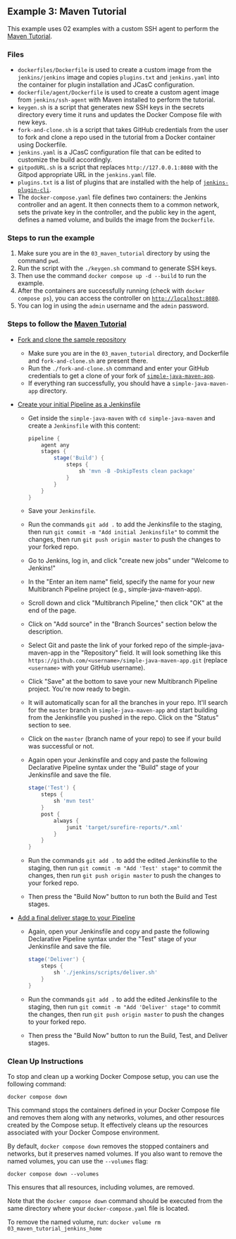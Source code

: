 ## Example 3: Maven Tutorial
This example uses 02 examples with a custom SSH agent to perform the [Maven Tutorial](https://www.jenkins.io/doc/tutorials/build-a-java-app-with-maven/).

### Files

* `dockerfiles/Dockerfile` is used to create a custom image from the `jenkins/jenkins` image and copies `plugins.txt` and `jenkins.yaml` into the container for plugin installation and JCasC configuration.
* `dockerfile/agent/Dockerfile` is used to create a custom agent image from `jenkins/ssh-agent` with Maven installed to perform the tutorial.
* `keygen.sh` is a script that generates new SSH keys in the secrets directory every time it runs and updates the Docker Compose file with new keys.
* `fork-and-clone.sh` is a script that takes GitHub credentials from the user to fork and clone a repo used in the tutorial from a Docker container using Dockerfile.
* `jenkins.yaml` is a JCasC configuration file that can be edited to customize the build accordingly.
* `gitpodURL.sh` is a script that replaces `http://127.0.0.1:8080` with the Gitpod appropriate URL in the `jenkins.yaml` file.
* `plugins.txt` is a list of plugins that are installed with the help of [`jenkins-plugin-cli`](https://www.jenkins.io/doc/book/managing/plugins/#install-with-cli).
* The `docker-compose.yaml` file defines two containers: the Jenkins controller and an agent. It then connects them to a common network, sets the private key in the controller, and the public key in the agent, defines a named volume, and builds the image from the `Dockerfile`.

### Steps to run the example

1. Make sure you are in the `03_maven_tutorial` directory by using the command `pwd`.
2. Run the script with the `./keygen.sh` command to generate SSH keys.
3. Then use the command `docker compose up -d --build` to run the example.
4. After the containers are successfully running (check with `docker compose ps`), you can access the controller on [`http://localhost:8080`](http://localhost:8080).
5. You can log in using the `admin` username and the `admin` password.

### Steps to follow the [Maven Tutorial](https://www.jenkins.io/doc/tutorials/build-a-java-app-with-maven)

- [Fork and clone the sample repository](https://www.jenkins.io/doc/tutorials/build-a-java-app-with-maven/#fork-and-clone-the-sample-repository-on-github)
    - Make sure you are in the `03_maven_tutorial` directory, and Dockerfile and `fork-and-clone.sh` are present there.
    - Run the `./fork-and-clone.sh` command and enter your GitHub credentials to get a clone of your fork of [`simple-java-maven-app`](https://github.com/jenkins-docs/simple-java-maven-app).
    - If everything ran successfully, you should have a `simple-java-maven-app` directory.

- [Create your initial Pipeline as a Jenkinsfile](https://www.jenkins.io/doc/tutorials/build-a-java-app-with-maven/#create-your-pipeline-project-in-jenkins)
    - Get inside the `simple-java-maven` with `cd simple-java-maven` and create a `Jenkinsfile` with this content:

      ```groovy
      pipeline {
          agent any
          stages {
              stage('Build') { 
                  steps {
                      sh 'mvn -B -DskipTests clean package' 
                  }
              }
          }
      }
      ```

    - Save your `Jenkinsfile`.
    - Run the commands `git add .` to add the Jenkinsfile to the staging, then run `git commit -m "Add initial Jenkinsfile"` to commit the changes, then run `git push origin master` to push the changes to your forked repo.
    - Go to Jenkins, log in, and click "create new jobs" under "Welcome to Jenkins!"
    - In the "Enter an item name" field, specify the name for your new Multibranch Pipeline project (e.g., simple-java-maven-app).
    - Scroll down and click "Multibranch Pipeline," then click "OK" at the end of the page.
    - Click on "Add source" in the "Branch Sources" section below the description.
    - Select Git and paste the link of your forked repo of the simple-java-maven-app in the "Repository" field. It will look something like this `https://github.com/<username>/simple-java-maven-app.git` (replace `<username>` with your GitHub username).
    - Click "Save" at the bottom to save your new Multibranch Pipeline project. You're now ready to begin.
    - It will automatically scan for all the branches in your repo. It'll search for the `master` branch in `simple-java-maven-app` and start building from the Jenkinsfile you pushed in the repo. Click on the "Status" section to see.
    - Click on the `master` (branch name of your repo) to see if your build was successful or not.
    - Again open your Jenkinsfile and copy and paste the following Declarative Pipeline syntax under the "Build" stage of your Jenkinsfile and save the file.

      ```groovy
      stage('Test') {
          steps {
              sh 'mvn test'
          }
          post {
              always {
                  junit 'target/surefire-reports/*.xml'
              }
          }
      }
      ```

    - Run the commands `git add .` to add the edited Jenkinsfile to the staging, then run `git commit -m "Add 'Test' stage"` to commit the changes, then run `git push origin master` to push the changes to your forked repo.
    - Then press the "Build Now" button to run both the Build and Test stages.

- [Add a final deliver stage to your Pipeline](https://www.jenkins.io/doc/tutorials/build-a-java-app-with-maven/#add-a-final-deliver-stage-to-your-pipeline)
    - Again, open your Jenkinsfile and copy and paste the following Declarative Pipeline syntax under the "Test" stage of your Jenkinsfile and save the file.

      ```groovy
      stage('Deliver') {
          steps {
              sh './jenkins/scripts/deliver.sh'
          }
      }
      ```

    - Run the commands `git add .` to add the edited Jenkinsfile to the staging, then run `git commit -m "Add 'Deliver' stage"` to commit the changes, then run `git push origin master` to push the changes to your forked repo.
    - Then press the "Build Now" button to run the Build, Test, and Deliver stages.

### Clean Up Instructions

To stop and clean up a working Docker Compose setup, you can use the following command:

`docker compose down` 

This command stops the containers defined in your Docker Compose file and removes them along with any networks, volumes, and other resources created by the Compose setup.
It effectively cleans up the resources associated with your Docker Compose environment.

By default, `docker compose down` removes the stopped containers and networks, but it preserves named volumes.
If you also want to remove the named volumes, you can use the `--volumes` flag:

`docker compose down --volumes` 


This ensures that all resources, including volumes, are removed.

Note that the `docker compose down` command should be executed from the same directory where your `docker-compose.yaml` file is located.

To remove the named volume, run:
`docker volume rm 03_maven_tutorial_jenkins_home` 
